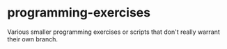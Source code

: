 # programming-exercises
Various smaller programming exercises or scripts that don't really warrant their own branch.
